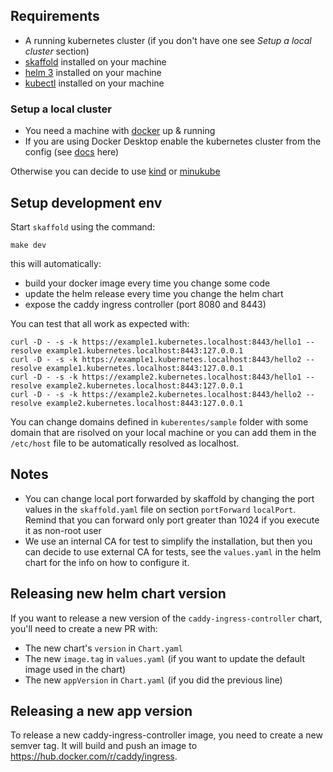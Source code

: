 ## Requirements

 - A running kubernetes cluster (if you don't have one see *Setup a local cluster* section)
 - [skaffold](https://skaffold.dev/) installed on your machine
 - [helm 3](https://helm.sh/) installed on your machine
 - [kubectl](https://kubernetes.io/docs/tasks/tools/#kubectl/) installed on your machine

### Setup a local cluster

 - You need a machine with [docker](https://docker.io) up & running
 - If you are using Docker Desktop enable the kubernetes cluster from the config (see [docs](https://docs.docker.com/desktop/kubernetes/) here)

Otherwise you can decide to use [kind]() or [minukube]()

## Setup development env

Start `skaffold` using the command:
```
make dev
```

this will automatically:

 - build your docker image every time you change some code
 - update the helm release every time you change the helm chart
 - expose the caddy ingress controller (port 8080 and 8443)

You can test that all work as expected with:
```
curl -D - -s -k https://example1.kubernetes.localhost:8443/hello1 --resolve example1.kubernetes.localhost:8443:127.0.0.1
curl -D - -s -k https://example1.kubernetes.localhost:8443/hello2 --resolve example1.kubernetes.localhost:8443:127.0.0.1
curl -D - -s -k https://example2.kubernetes.localhost:8443/hello1 --resolve example2.kubernetes.localhost:8443:127.0.0.1
curl -D - -s -k https://example2.kubernetes.localhost:8443/hello2 --resolve example2.kubernetes.localhost:8443:127.0.0.1
```

You can change domains defined in `kuberentes/sample` folder with some domain that are risolved on your local machine or you can add them in the `/etc/host` file to be automatically resolved as localhost.

## Notes

 - You can change local port forwarded by skaffold by changing the port values in the `skaffold.yaml` file on section `portForward` `localPort`. Remind that you can forward only port greater than 1024 if you execute it as non-root user
 - We use an internal CA for test to simplify the installation, but then you can decide to use external CA for tests, see the `values.yaml` in the helm chart for the info on how to configure it.

## Releasing new helm chart version

If you want to release a new version of the `caddy-ingress-controller` chart, you'll need
to create a new PR with:
- The new chart's `version` in `Chart.yaml`
- The new `image.tag` in `values.yaml` (if you want to update the default image used in the chart)
- The new `appVersion` in `Chart.yaml` (if you did the previous line)

## Releasing a new app version

To release a new caddy-ingress-controller image, you need to create a new semver tag.
It will build and push an image to https://hub.docker.com/r/caddy/ingress.
